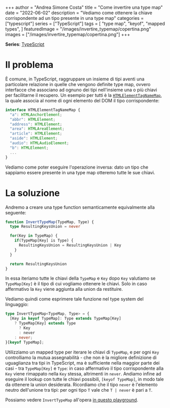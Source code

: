 +++
author = "Andrea Simone Costa"
title = "Come invertire una type map"
date = "2022-06-02"
description = "Vediamo come ottenere la chiave corrispondente ad un tipo presente in una type map"
categories = ["typescript"]
series = ["TypeScript"]
tags = [
    "type map",
    "keyof",
    "mapped types",
]
featuredImage = "/images/invertire_typemap/copertina.png"
images = ["/images/invertire_typemap/copertina.png"]
+++

__Series__: [TypeScript](/it/series/typescript/)

# Il problema

È comune, in TypeScript, raggruppare un insieme di tipi aventi una particolare relazione in quelle che vengono definite type map, ovvero interfacce che associano ad ognuno dei tipi nell'insieme una o più chiavi per facilitarne il recupero. Un esempio per tutti è la [`HTMLElementTagNameMap`](https://github.com/microsoft/TypeScript/blob/main/lib/lib.dom.d.ts#L18029-L18147), la quale associa al nome di ogni elemento del DOM il tipo corrispondente:

```ts
interface HTMLElementTagNameMap {
  "a": HTMLAnchorElement;
  "abbr": HTMLElement;
  "address": HTMLElement;
  "area": HTMLAreaElement;
  "article": HTMLElement;
  "aside": HTMLElement;
  "audio": HTMLAudioElement;
  "b": HTMLElement;
  ...
}
```

Vediamo come poter eseguire l'operazione inversa: dato un tipo che sappiamo essere presente in una type map otteremo tutte le sue chiavi.

# La soluzione

Andremo a creare una type function semanticamente equivalmente alla seguente:

```ts
function InvertTypeMap(TypeMap, Type) {
  type ResultingKeysUnion = never

  for(Key in TypeMap) {
    if(TypeMap[Key] is Type) {
      ResultingKeysUnion = ResultingKeysUnion | Key
    }
  }

  return ResultingKeysUnion
}
```

In essa iteriamo tutte le chiavi della `TypeMap` e `Key` dopo `Key` valutiamo se `TypeMap[Key]` è il tipo di cui vogliamo ottenere le chiavi. Solo in caso affermativo la `Key` viene aggiunta alla union da restituire.

Vediamo quindi come esprimere tale funzione nel type system del linguaggio:

```ts
type InvertTypeMap<TypeMap, Type> = {
  [Key in keyof TypeMap]: Type extends TypeMap[Key]
    ? TypeMap[Key] extends Type
      ? Key
      : never
    : never;
}[keyof TypeMap];
```

Utilizziamo un mapped type per iterare le chiavi di `TypeMap`, e per ogni `Key` controlliamo la mutua assegnabilità - che non è la migliore definizione di uguaglianza tra tipi in TypeScript, ma è sufficiente nella maggior parte dei casi - tra `TypeMap[Key]` e `Type`: in caso affermativo il tipo corrispondente alla `Key` viene rimappato nella `Key` stessa, altrimenti in `never`. Andiamo infine ad eseguire il lookup con tutte le chiavi possibili, `[keyof TypeMap]`, in modo tale da ottenere la union desiderata. Ricordiamo che il tipo `never` è l'elemento neutro dell'unione tra tipi: per ogni tipo `T` vale che `T | never` è pari a `T`.

Possiamo vedere `InvertTypeMap` all'opera [in questo playground](https://www.typescriptlang.org/play?target=99&jsx=0#code/C4TwDgpgBAkgdgNwgJ2AFXBAsgQzAHg0lzABooiIA+KAXigG8AoKKAbQGkIQoBLOKAGtuAewBmFTCQC6ALkmQoEAB7AIcACYBnBdjydu0lqygB+XSQMhpS1eu27jJs1C4gnJ+XAhJkHrz4oANxMAL5swiDiFnjSIUwA9AlQALRp6RlMTPxqyGI4AMbQlCSMxpEAjF4ArgC2AEYo5dwATPJawMj8AObNIADM8vUiIgA2EDhwbEahWaCKaAAMdLCIKOhSeISbZFBwdY3IVInJrAB6pkzzxRUr8L4bxFsleOTDYxNT0sdJJhdzmAoLTua1QLwIAAk0FgADIAUXGtXU6Bw3QAcjgkSRyFDYQiIEi4MAfqcoP9rhR+iCHuD8Lj4YjkWhURisa8oPSAIJwAoACxEyHxhOJJz+piAA).